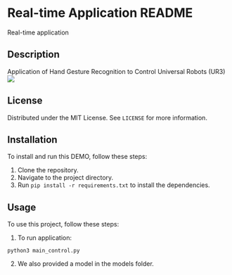 # Real-time Application README

Real-time application

## Description

Application of Hand Gesture Recognition to Control Universal Robots (UR3)
![](https://drive.google.com/file/d/123tEgcBX-lTC2jh5HfkZ2sWziaGvC7AN/view?usp=sharing)


## License
Distributed under the MIT License. See `LICENSE` for more information.

## Installation

To install and run this DEMO, follow these steps:

1. Clone the repository.
2. Navigate to the project directory.
3. Run `pip install -r requirements.txt` to install the dependencies.

## Usage

To use this project, follow these steps:

1. To run application: 
```
python3 main_control.py
```
2. We also provided a model in the models folder.

